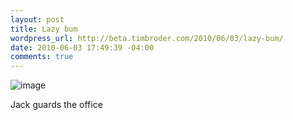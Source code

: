 ```yaml
--- 
layout: post
title: Lazy bum
wordpress_url: http://beta.timbroder.com/2010/06/03/lazy-bum/
date: 2010-06-03 17:49:39 -04:00
comments: true
---
```

<img style="display:block;margin-right:auto;margin-left:auto;" alt="image" src="http://beta.timbroder.com/wp-content/uploads/2010/06/wpid-IMAG0048.jpg" />

Jack guards the office
